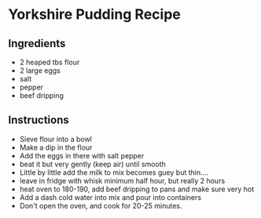 # Yorkshire Pudding Recipe

## Ingredients


* 2 heaped tbs flour
* 2 large eggs
* salt
* pepper
* beef dripping

## Instructions

* Sieve flour into a bowl
* Make a dip in the flour 
* Add the eggs in there with salt pepper
* beat it but very gently (keep air) until smooth
* Little by little add the milk to mix becomes guey but thin....
* leave in fridge with whisk minimum half hour, but really 2 hours
* heat oven to 180-190, add beef dripping to pans and make sure very hot
* Add a dash cold water into mix and pour into containers
* Don't open the oven, and cook for 20-25 minutes. 


